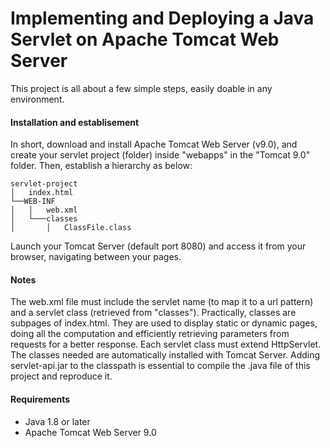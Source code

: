 # Implementing and Deploying a Java Servlet on Apache Tomcat Web Server

This project is all about a few simple steps, easily doable in any environment.
#### Installation and establisement
In short, download and install Apache Tomcat Web Server (v9.0), and create your servlet project (folder) inside "webapps" in the "Tomcat 9.0" folder. Then, establish a hierarchy as below:
```
servlet-project
│   index.html
└──WEB-INF
│   │   web.xml
│   └───classes
│       │   ClassFile.class
```
Launch your Tomcat Server (default port 8080) and access it from your browser, navigating between your pages.

#### Notes
The web.xml file must include the servlet name (to map it to a url pattern) and a servlet class (retrieved from "classes"). Practically, classes are subpages of index.html. They are used to display static or dynamic pages, doing all the computation and efficiently retrieving parameters from requests for a better response.
Each servlet class must extend HttpServlet.
The classes needed are automatically installed with Tomcat Server. Adding servlet-api.jar to the classpath is essential to compile the .java file of this project and reproduce it.

#### Requirements
- Java 1.8 or later
- Apache Tomcat Web Server 9.0

